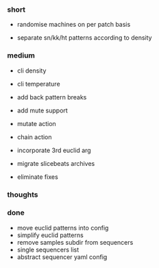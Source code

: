 ### short

- randomise machines on per patch basis

- separate sn/kk/ht patterns according to density

### medium

- cli density
- cli temperature 

- add back pattern breaks
- add mute support

- mutate action
- chain action

- incorporate 3rd euclid arg
- migrate slicebeats archives
- eliminate fixes

### thoughts

### done

- move euclid patterns into config
- simplify euclid patterns
- remove samples subdir from sequencers
- single sequencers list
- abstract sequencer yaml config
